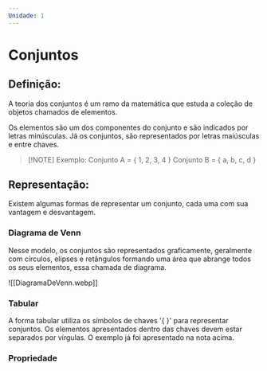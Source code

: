 ```yaml
---
Unidade: 1
---
```

# Conjuntos
## Definição:

A teoria dos conjuntos é um ramo da matemática que estuda a coleção de objetos chamados de elementos.

Os elementos são um dos componentes do conjunto e são indicados por letras minúsculas. Já os conjuntos, são representados por letras maiúsculas e entre chaves.

> [!NOTE] Exemplo:
> Conjunto A = { 1, 2, 3, 4 } 
> Conjunto B = { a, b, c, d }

## Representação:

Existem algumas formas de representar um conjunto, cada uma com sua vantagem e desvantagem.

### Diagrama de Venn

Nesse modelo, os conjuntos são representados graficamente, geralmente com círculos, elipses e retângulos formando uma área que abrange todos os seus elementos, essa chamada de diagrama.

![[DiagramaDeVenn.webp]]

### Tabular
A forma tabular utiliza os símbolos de chaves '{ }' para representar conjuntos. Os elementos apresentados dentro das chaves devem estar separados por vírgulas.
O exemplo já foi apresentado na nota acima.

### Propriedade
